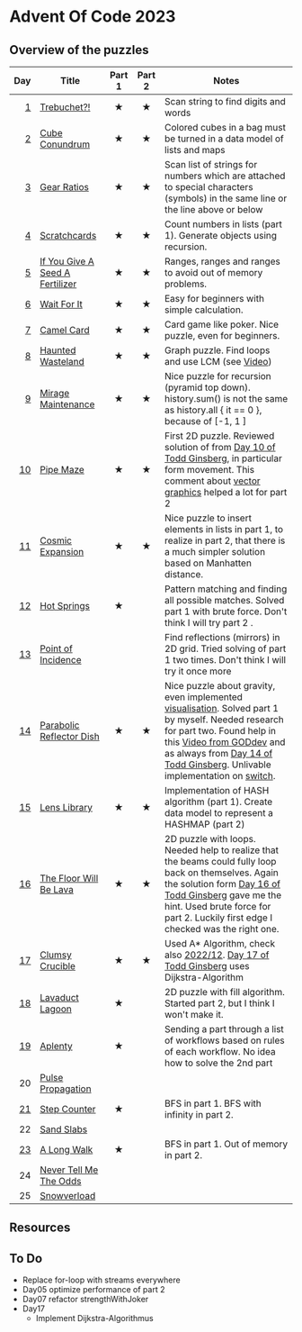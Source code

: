 # Advent Of Code 2023

## Overview of the puzzles

|  Day | Title                             | Part 1  | Part 2  | Notes                                                                                                                                                                                                                                             |
|-----:|-----------------------------------|:-------:|:-------:|---------------------------------------------------------------------------------------------------------------------------------------------------------------------------------------------------------------------------------------------------|
|  [1] | [Trebuchet?!]                     | &#9733; | &#9733; | Scan string to find digits and words                                                                                                                                                                                                              |
|  [2] | [Cube Conundrum]                  | &#9733; | &#9733; | Colored cubes in a bag must be turned in a data model of lists and maps                                                                                                                                                                           |
|  [3] | [Gear Ratios]                     | &#9733; | &#9733; | Scan list of strings for numbers which are attached to special characters (symbols) in the same line or the line above or below                                                                                                                   |
|  [4] | [Scratchcards]                    | &#9733; | &#9733; | Count numbers in lists (part 1). Generate objects using recursion.                                                                                                                                                                                |
|  [5] | [If You Give A Seed A Fertilizer] | &#9733; | &#9733; | Ranges, ranges and ranges to avoid out of memory problems.                                                                                                                                                                                        |
|  [6] | [Wait For It]                     | &#9733; | &#9733; | Easy for beginners with simple calculation.                                                                                                                                                                                                       |
|  [7] | [Camel Card]                      | &#9733; | &#9733; | Card game like poker. Nice puzzle, even for beginners.                                                                                                                                                                                            |
|  [8] | [Haunted Wasteland]               | &#9733; | &#9733; | Graph puzzle. Find loops and use LCM (see [Video])                                                                                                                                                                                                |
|  [9] | [Mirage Maintenance]              | &#9733; | &#9733; | Nice puzzle for recursion (pyramid top down). history.sum() is not the same as history.all { it == 0 }, because of [-1, 1 ]                                                                                                                       |
| [10] | [Pipe Maze]                       | &#9733; | &#9733; | First 2D puzzle. Reviewed solution of from [Day 10 of Todd Ginsberg], in particular form movement. This comment about [vector graphics] helped a lot for part 2                                                                                   |
| [11] | [Cosmic Expansion]                | &#9733; | &#9733; | Nice puzzle to insert elements in lists in part 1, to realize in part 2, that there is a much simpler solution based on Manhatten distance.                                                                                                       |
| [12] | [Hot Springs]                     | &#9733; |         | Pattern matching and finding all possible matches. Solved part 1 with brute force. Don't think I will try part 2          .                                                                                                                       |
| [13] | [Point of Incidence]              |         |         | Find reflections (mirrors) in 2D grid. Tried solving of part 1 two times. Don't think I will try it once more                                                                                                                                     |
| [14] | [Parabolic Reflector Dish]        | &#9733; | &#9733; | Nice puzzle about gravity, even implemented [visualisation]. Solved part 1 by myself. Needed research for part two. Found help in this [Video from GODdev] and as always from [Day 14 of Todd Ginsberg]. Unlivable implementation on [switch].    |
| [15] | [Lens Library]                    | &#9733; | &#9733; | Implementation of HASH algorithm (part 1). Create data model to represent a HASHMAP (part 2)                                                                                                                                                      |   
| [16] | [The Floor Will Be Lava]          | &#9733; | &#9733; | 2D puzzle with loops. Needed help to realize that the beams could fully loop back on themselves. Again the solution form [Day 16 of Todd Ginsberg] gave me the hint. Used brute force for part 2. Luckily first edge I checked was the right one. |   
| [17] | [Clumsy Crucible]                 | &#9733; | &#9733; | Used A* Algorithm, check also [2022/12]. [Day 17 of Todd Ginsberg] uses Dijkstra-Algorithm                                                                                                                                                        |   
| [18] | [Lavaduct Lagoon]                 | &#9733; |         | 2D puzzle with fill algorithm. Started part 2, but I think I won't make it.                                                                                                                                                                       |   
| [19] | [Aplenty]                         | &#9733; |         | Sending a part through a list of workflows based on rules of each workflow. No idea how to solve the 2nd part                                                                                                                                     |   
|   20 | [Pulse Propagation]               |         |         |                                                                                                                                                                                                                                                   |   
| [21] | [Step Counter]                    | &#9733; |         | BFS in part 1. BFS with infinity in part 2.                                                                                                                                                                                                       |   
|   22 | [Sand Slabs]                      |         |         |                                                                                                                                                                                                                                                   |   
| [23] | [A Long Walk]                     | &#9733; |         | BFS in part 1. Out of memory in part 2.                                                                                                                                                                                                           |   
|   24 | [Never Tell Me The Odds]          |         |         |                                                                                                                                                                                                                                                   |   
|   25 | [Snowverload]                     |         |         |                                                                                                                                                                                                                                                   |   

## Resources

## To Do
* Replace for-loop with streams everywhere
* Day05 optimize performance of part 2
* Day07 refactor strengthWithJoker
* Day17
  * Implement Dijkstra-Algorithmus


[1]: src/main/kotlin/Day01.kt
[2]: src/main/kotlin/Day02.kt
[3]: src/main/kotlin/Day03.kt
[4]: src/main/kotlin/Day04.kt
[5]: src/main/kotlin/Day05.kt
[6]: src/main/kotlin/Day06.kt
[7]: src/main/kotlin/Day07.kt
[8]: src/main/kotlin/Day08.kt
[9]: src/main/kotlin/Day09.kt
[10]: src/main/kotlin/Day10.kt
[11]: src/main/kotlin/Day11.kt
[12]: src/main/kotlin/Day12.kt
[13]: src/main/kotlin/Day13.kt
[14]: src/main/kotlin/Day14.kt
[15]: src/main/kotlin/Day15.kt
[16]: src/main/kotlin/Day16.kt
[17]: src/main/kotlin/Day17.kt
[18]: src/main/kotlin/Day18.kt
[19]: src/main/kotlin/Day19.kt
[21]: src/main/kotlin/Day21.kt

[23]: src/main/kotlin/Day23.kt

[Video]: https://www.youtube.com/watch?v=UFa236NO4TU
[vector graphics]: https://www.reddit.com/r/adventofcode/comments/18fgddy/2023_day_10_part_2_using_a_rendering_algorithm_to/
[Day 10 of Todd Ginsberg]: https://todd.ginsberg.com/post/advent-of-code/2023/day10/
[Day 14 of Todd Ginsberg]: https://todd.ginsberg.com/post/advent-of-code/2023/day14/
[visualisation]: src/main/kotlin/Day14Visualisation.kt
[switch]: https://www.reddit.com/r/adventofcode/comments/18jy3tt/2023_day_14_tilting_visualization_with_nintendo/
[Day 16 of Todd Ginsberg]: https://todd.ginsberg.com/post/advent-of-code/2023/day16/
[Day 17 of Todd Ginsberg]: https://todd.ginsberg.com/post/advent-of-code/2023/day17/
[2022/12]: https://github.com/twiederk/AdventOfCode2022/blob/main/src/main/kotlin/Day12.kt
[Video from GODdev]: https://www.youtube.com/watch?v=hxC3MmhyUDM

[Trebuchet?!]: https://adventofcode.com/2023/day/1
[Cube Conundrum]: https://adventofcode.com/2023/day/2
[Gear Ratios]: https://adventofcode.com/2023/day/3
[Scratchcards]: https://adventofcode.com/2023/day/4
[If You Give A Seed A Fertilizer]: https://adventofcode.com/2023/day/5
[Wait For It]: https://adventofcode.com/2023/day/6
[Camel Card]: https://adventofcode.com/2023/day/7
[Haunted Wasteland]: https://adventofcode.com/2023/day/8
[Mirage Maintenance]: https://adventofcode.com/2023/day/9
[Pipe Maze]: https://adventofcode.com/2023/day/10
[Cosmic Expansion]: https://adventofcode.com/2023/day/11
[Hot Springs]: https://adventofcode.com/2023/day/12
[Point of Incidence]: https://adventofcode.com/2023/day/13
[Parabolic Reflector Dish]: https://adventofcode.com/2023/day/14
[Lens Library]: https://adventofcode.com/2023/day/15
[The Floor Will Be Lava]: https://adventofcode.com/2023/day/16
[Clumsy Crucible]: https://adventofcode.com/2023/day/17
[Lavaduct Lagoon]: https://adventofcode.com/2023/day/18
[Aplenty]: https://adventofcode.com/2023/day/19
[Pulse Propagation]: https://adventofcode.com/2023/day/20
[Step Counter]: https://adventofcode.com/2023/day/21
[Sand Slabs]: https://adventofcode.com/2023/day/22
[A Long Walk]: https://adventofcode.com/2023/day/23
[Never Tell Me The Odds]: https://adventofcode.com/2023/day/24
[Snowverload]: https://adventofcode.com/2023/day/25
